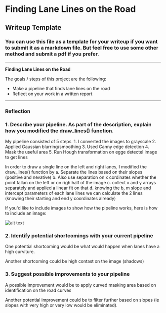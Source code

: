 # **Finding Lane Lines on the Road** 

## Writeup Template

### You can use this file as a template for your writeup if you want to submit it as a markdown file. But feel free to use some other method and submit a pdf if you prefer.

---

**Finding Lane Lines on the Road**

The goals / steps of this project are the following:
* Make a pipeline that finds lane lines on the road
* Reflect on your work in a written report


[//]: # (Image References)

[image1]: ./examples/grayscale.jpg "Grayscale"

---

### Reflection

### 1. Describe your pipeline. As part of the description, explain how you modified the draw_lines() function.

My pipeline consisted of 5 steps. 
           1. I converted the images to grayscale
           2. Applied Gaussian blurring/smoothing
           3. Used Canny edge detection
           4. Mask the useful area
           5. Run Hough transformation on egge detectel image to get lines

In order to draw a single line on the left and right lanes, I modified the draw_lines() function by
           a. Separate the lines based on their slopes (positive and nevative)
           b. Also use separation on x cordinates whether the point fallan on the left or on righ half of the image
           c. collect x and y arrays separately and applied a linear fit on that
           d. knowing the b, m slope and intercept parameters of each lane lines we can calculate the 2 lines (knowing their starting and end y coordinates already)

If you'd like to include images to show how the pipeline works, here is how to include an image: 

![alt text][image1]


### 2. Identify potential shortcomings with your current pipeline


One potential shortcoming would be what would happen when lanes have a high curviture. 

Another shortcoming could be high contast on the image (shadows)


### 3. Suggest possible improvements to your pipeline

A possible improvement would be to apply curved masking area based on identification on the road curves

Another potential improvement could be to filter further based on slopes (ie slopes with very high or very low would be eliminated).

